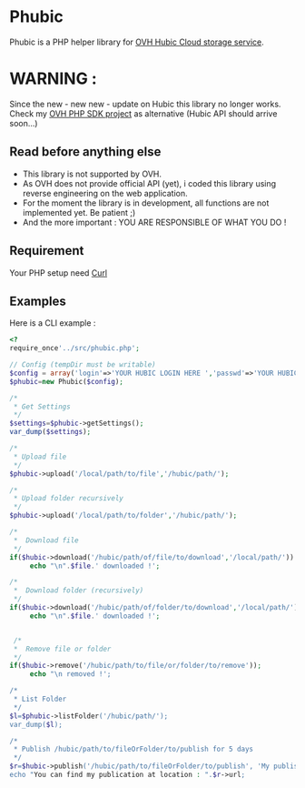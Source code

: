 Phubic
========
Phubic is a PHP helper library for [OVH Hubic Cloud storage service](https://app.hubic.me/, "hubic @ OVH").

WARNING : 
========
Since the new - new new - update on Hubic this library no longer works.
Check my [OVH PHP SDK project](https://github.com/Toorop/ovh-sdk-php, "OVH SDK PHP") as alternative (Hubic API should arrive soon...)






Read before anything else
------------

*   This library is not supported by OVH.
*   As OVH does not provide official API (yet), i coded this library using reverse engineering on the web application.
*   For the moment the library is in development, all functions are not implemented yet. Be patient ;)
*   And the more important : YOU ARE RESPONSIBLE OF WHAT YOU DO !

Requirement
------------

Your PHP setup need [Curl](http://php.net/manual/en/book.curl.php "Curl for PHP")


Examples
------------

Here is a CLI example :

```php
<?
require_once'../src/phubic.php';

// Config (tempDir must be writable)
$config = array('login'=>'YOUR HUBIC LOGIN HERE ','passwd'=>'YOUR HUBIC PASSWD HERE', 'tempDir'=>'/tmp/');
$phubic=new Phubic($config);

/*
 * Get Settings
 */
$settings=$phubic->getSettings();
var_dump($settings);

/*
 * Upload file
 */
$phubic->upload('/local/path/to/file','/hubic/path/');

/*
 * Upload folder recursively
 */
$phubic->upload('/local/path/to/folder','/hubic/path/');

/*
 *  Download file
 */
if($hubic->download('/hubic/path/of/file/to/download','/local/path/'))
     echo "\n".$file.' downloaded !';

/*
 *  Download folder (recursively)
 */
if($hubic->download('/hubic/path/of/folder/to/download','/local/path/'))
     echo "\n".$file.' downloaded !';


 /*
 *  Remove file or folder
 */
if($hubic->remove('/hubic/path/to/file/or/folder/to/remove'));
     echo "\n removed !';

/*
 * List Folder
 */
$l=$phubic->listFolder('/hubic/path/');
var_dump($l);

/*
 * Publish /hubic/path/to/fileOrFolder/to/publish for 5 days
 */
$r=$hubic->publish('/hubic/path/to/fileOrFolder/to/publish', 'My publish comment', 5);
echo "You can find my publication at location : ".$r->url;

```
